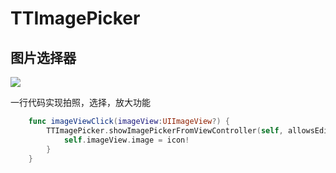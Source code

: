 # TTImagePicker
## 图片选择器
![](https://raw.githubusercontent.com/itanchao/TTImagePicker/master/TTImagePicker.gif)


一行代码实现拍照，选择，放大功能

```swift
    func imageViewClick(imageView:UIImageView?) {
        TTImagePicker.showImagePickerFromViewController(self, allowsEditing: true, iconView: self.imageView) {[unowned self] (icon) in
            self.imageView.image = icon!
        }
    }
```


